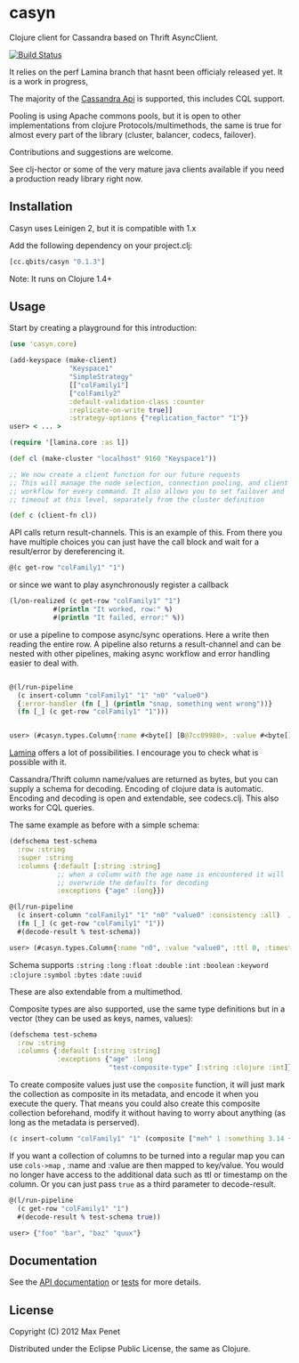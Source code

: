 # casyn

Clojure client for Cassandra based on Thrift AsyncClient.

[![Build Status](https://secure.travis-ci.org/mpenet/casyn.png?branch=master)](http://travis-ci.org/mpenet/casyn)

It relies on the perf Lamina branch that hasnt been officialy released yet.
It is a work in progress,

The majority of the [Cassandra Api](http://wiki.apache.org/cassandra/API) is
supported, this includes CQL support.

Pooling is using Apache commons pools, but it is open to other
implementations from clojure Protocols/multimethods, the same is true for almost
every part of the library (cluster, balancer, codecs, failover).

Contributions and suggestions are welcome.

See clj-hector or some of the very mature java clients available if
you need a production ready library right now.

## Installation

Casyn uses Leinigen 2, but it is compatible with 1.x

Add the following dependency on your project.clj:

```clojure
[cc.qbits/casyn "0.1.3"]
```

Note: It runs on Clojure 1.4+

## Usage

Start by creating a playground for this introduction:

```clojure
(use 'casyn.core)

(add-keyspace (make-client)
               "Keyspace1"
               "SimpleStrategy"
               [["colFamily1"]
               ["colFamily2"
               :default-validation-class :counter
               :replicate-on-write true]]
               :strategy-options {"replication_factor" "1"})
user> < ... >
```

```clojure
(require '[lamina.core :as l])

(def cl (make-cluster "localhost" 9160 "Keyspace1"))

;; We now create a client function for our future requests
;; This will manage the node selection, connection pooling, and client
;; workflow for every command. It also allows you to set failover and
;; timeout at this level, separately from the cluster definition

(def c (client-fn cl))
```

API calls return result-channels.
This is an example of this. From there you have multiple choices
you can just have the call block and wait for a result/error by dereferencing it.

```clojure
@(c get-row "colFamily1" "1")
```

or since we want to play asynchronously register a callback

```clojure
(l/on-realized (c get-row "colFamily1" "1")
           #(println "It worked, row:" %)
           #(println "It failed, error:" %))
```

or use a pipeline to compose async/sync operations.
Here a write then reading the entire row.
A pipeline also returns a result-channel and can be nested with other
pipelines, making async workflow and error handling easier to deal with.

```clojure

@(l/run-pipeline
  (c insert-column "colFamily1" "1" "n0" "value0")
  {:error-handler (fn [_] (println "snap, something went wrong"))}
  (fn [_] (c get-row "colFamily1" "1")))


user> (#casyn.types.Column{:name #<byte[] [B@7cc09980>, :value #<byte[] [B@489de27c>, :ttl 0, :timestamp 1332535710069564})
  ```

[Lamina](https://github.com/ztellman/lamina) offers a lot of possibilities. I encourage you to check what is possible with it.


Cassandra/Thrift column name/values are returned as bytes, but you can supply a schema for
decoding.
Encoding of clojure data is automatic.
Encoding and decoding is open and extendable, see codecs.clj.
This also works for CQL queries.

The same example as before with a simple schema:

```clojure
(defschema test-schema
  :row :string
  :super :string
  :columns {:default [:string :string]
            ;; when a column with the age name is encountered it will
            ;; overwride the defaults for decoding
            :exceptions {"age" :long}})

@(l/run-pipeline
  (c insert-column "colFamily1" "1" "n0" "value0" :consistency :all)  ;; consistency is tunable per query
  (fn [_] (c get-row "colFamily1" "1"))
  #(decode-result % test-schema))

user> (#casyn.types.Column{:name "n0", :value "value0", :ttl 0, :timestamp 1332536503948650})
```

Schema supports `:string` `:long`  `:float`  `:double` `:int` `:boolean` `:keyword` `:clojure` `:symbol` `:bytes` `:date` `:uuid`

These are also extendable from a multimethod.

Composite types are also supported, use the same type definitions but in a vector (they can be used as keys, names, values):

```clojure
(defschema test-schema
  :row :string
  :columns {:default [:string :string]
            :exceptions {"age" :long
                         "test-composite-type" [:string :clojure :int]}})
```

To create composite values just use the `composite` function, it will just mark the collection as composite in its metadata, and encode it when you execute the query.
That means you could also create this composite collection beforehand, modify it without having to worry about anything (as long as the metadata is perserved).

```clojure
(c insert-column "colFamily1" "1" (composite ["meh" 1 :something 3.14 {:foo "bar"}] "value0"))
```

If you want a collection of columns to be turned into a regular map
you can use `cols->map` , :name and :value are then mapped to
key/value. You would no longer have access to the additional data such as
ttl or timestamp on the column.
Or you can just pass `true` as a third parameter to decode-result.


```clojure
@(l/run-pipeline
  (c get-row "colFamily1" "1")
  #(decode-result % test-schema true))

user> {"foo" "bar", "baz" "quux"}
```

## Documentation

See the [API documentation](http://mpenet.github.com/casyn/) or [tests](https://github.com/mpenet/casyn/blob/master/test/casyn/test/core.clj) for more details.

## License

Copyright (C) 2012 Max Penet

Distributed under the Eclipse Public License, the same as Clojure.
